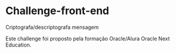 # Challenge-front-end
Criptografa/descriptografa mensagem

Este challenge foi proposto pela formação Oracle/Alura Oracle Next Education.
